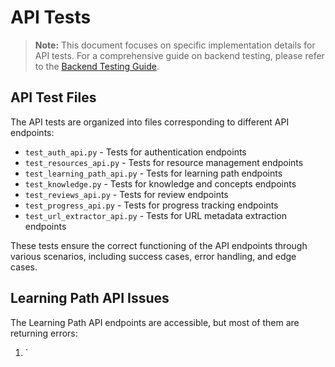 # API Tests

> **Note:** This document focuses on specific implementation details for API tests. For a comprehensive guide on backend testing, please refer to the [Backend Testing Guide](/backend/TESTING.md).

## API Test Files

The API tests are organized into files corresponding to different API endpoints:

- `test_auth_api.py` - Tests for authentication endpoints
- `test_resources_api.py` - Tests for resource management endpoints
- `test_learning_path_api.py` - Tests for learning path endpoints
- `test_knowledge.py` - Tests for knowledge and concepts endpoints
- `test_reviews_api.py` - Tests for review endpoints
- `test_progress_api.py` - Tests for progress tracking endpoints
- `test_url_extractor_api.py` - Tests for URL metadata extraction endpoints

These tests ensure the correct functioning of the API endpoints through various scenarios, including success cases, error handling, and edge cases.

## Learning Path API Issues

The Learning Path API endpoints are accessible, but most of them are returning errors:

1. `